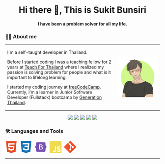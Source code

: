 <h1 align="center"> Hi there 👋, This is Sukit Bunsiri </h1>
<h4 align="center"> I have been a problem solver for all my life. </h4>

### :man_technologist: About me

<table>
<tr>
<td>
<p>I'm a self-taught developer in Thailand. </p>
<p>Before I started coding I was a teaching fellow for 2 years at <a href="">Teach For Thailand</a> where I realized my passion is solving problem for people and what is it important to lifelong learning.</p>
<p>I started my coding journey at <a href="https://www.freecodecamp.org">freeCodeCamp</a>. Currently, I'm a learner in Junior Sofrware Developer (Fullstack) bootcamp by <a href="https://thailand.generation.org">Generation Thailand</a>.</p>
</td>
<td>
<img src="asset\avatar.png"> 
</td>
<tr>
</table>

<p align="center">
<a target="_blank" href="https://github.com/sukitb?tab=repositories"><img src="https://img.shields.io/badge/SUKITB%20repo-222222?style=for-the-badge&logo=GitHub&logoColor=white"></a>
<a target="_blank" href="https://sukitb.github.io"><img src="https://img.shields.io/badge/Sukitb.github.io-222222?style=for-the-badge&logo=GitHub%20Pages&logoColor=white"></a>
<a target="_blank" href="https://www.linkedin.com/in/sukit-bunsiri-2a2020203/"><img src="https://img.shields.io/badge/LinkedIn-0077B5?style=for-the-badge&logo=linkedin&logoColor=white"></a>
<img src="https://img.shields.io/badge/Twitter-1DA1F2?style=for-the-badge&logo=twitter&logoColor=white">
<a target="_blank" href="https://sukitbunsiri.medium.com"><img src="https://img.shields.io/badge/Medium-12100E?style=for-the-badge&logo=medium&logoColor=white"></a>
</p>

### :hammer_and_wrench: Languages and Tools

<p>
<img alt="html5" width="40" height="40" src="asset\icon\html5-plain.svg">&nbsp;
<img alt="css3" width="40" height="40" src="asset\icon\css3-plain.svg">&nbsp;
<img alt="bootstrap" width="40" height="40" src="asset\icon\bootstrap-plain.svg">&nbsp;
<img alt="javascript" width="40" height="40" src="asset\icon\javascript-plain.svg">&nbsp;
<img alt="git" width="40" height="40" src="asset\icon\git-plain.svg">&nbsp;
</p>
    
<!-- will update later
<img alt="react" width="9%" src="asset\icon\react-original.svg">
<img alt="nodejs" width="9%" src="asset\icon\nodejs-plain.svg">
<img alt="express" width="9%" src="asset\icon\express-original.svg">
<img alt="mongodb" width="9%" src="asset\icon\mongodb-plain.svg"> -->



--- 



